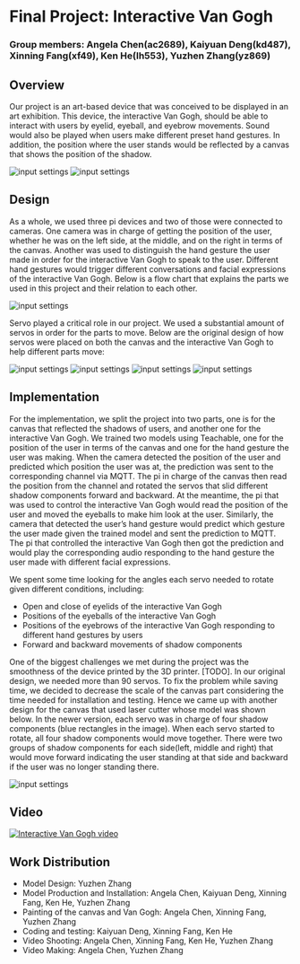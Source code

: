 # Final Project: Interactive Van Gogh

### Group members: Angela Chen(ac2689), Kaiyuan Deng(kd487), Xinning Fang(xf49), Ken He(lh553), Yuzhen Zhang(yz869)

## Overview
Our project is an art-based device that was conceived to be displayed in an art exhibition. This device, the interactive 
Van Gogh, should be able to interact with users by eyelid, eyeball, and eyebrow movements. Sound would also be played when 
users make different preset hand gestures. In addition, the position where the user stands would be reflected by a canvas 
that shows the position of the shadow.

![input settings](Pics/Drawing.jpg?raw=true)
![input settings](Pics/Drawing2.jpg?raw=true)


## Design
As a whole, we used three pi devices and two of those were connected to cameras. One camera was in charge of getting the 
position of the user, whether he was on the left side, at the middle, and on the right in terms of the canvas. Another 
was used to distinguish the hand gesture the user made in order for the interactive Van Gogh to speak to the user. 
Different hand gestures would trigger different conversations and facial expressions of the interactive Van Gogh. 
Below is a flow chart that explains the parts we used in this project and their relation to each other.

![input settings](Pics/Drawing8.jpg?raw=true)


Servo played a critical role in our project. We used a substantial amount of servos in order for the parts to move. Below 
are the original design of how servos were placed on both the canvas and the interactive Van Gogh to help different parts move:

![input settings](Pics/Drawing3.jpg?raw=true)
![input settings](Pics/Drawing4.jpg?raw=true)
![input settings](Pics/Drawing6.jpg?raw=true)
![input settings](Pics/Drawing7.jpg?raw=true)

## Implementation
For the implementation, we split the project into two parts, one is for the canvas that reflected the shadows of users, 
and another one for the interactive Van Gogh. We trained two models using Teachable, one for the position of the user in
terms of the canvas and one for the hand gesture the user was making. When the camera detected the position of the user 
and predicted which position the user was at, the prediction was sent to the corresponding channel via MQTT. The pi in 
charge of the canvas then read the position from the channel and rotated the servos that slid different shadow components 
forward and backward. At the meantime, the pi that was used to control the interactive Van Gogh would read the position 
of the user and moved the eyeballs to make him look at the user. Similarly, the camera that detected the user’s hand 
gesture would predict which gesture the user made given the trained model and sent the prediction to MQTT. The pi that 
controlled the interactive Van Gogh then got the prediction and would play the corresponding audio responding to the hand 
gesture the user made with different facial expressions.

We spent some time looking for the angles each servo needed to rotate given different conditions, including:
- Open and close of eyelids of the interactive Van Gogh
- Positions of the eyeballs of the interactive Van Gogh
- Positions of the eyebrows of the interactive Van Gogh responding to different hand gestures by users
- Forward and backward movements of shadow components 

One of the biggest challenges we met during the project was the smoothness of the device printed by the 3D printer. 
[TODO]. In our original design, we needed more than 90 servos. To fix the problem while saving time, we decided to decrease 
the scale of the canvas part considering the time needed for installation and testing. Hence we came up with another design 
for the canvas that used laser cutter whose model was shown below. In the newer version, each servo was in charge of four 
shadow components (blue rectangles in the image). When each servo started to rotate, all four shadow components would move
together. There were two groups of shadow components for each side(left, middle and right) that would move forward indicating 
the user standing at that side and backward if the user was no longer standing there. 

![input settings](Pics/Drawing5.jpg?raw=true)

## Video
[![Interactive Van Gogh video](Pics/VideoPic.png?raw=true)](https://youtu.be/EN9Ri0R0MEw)


## Work Distribution
- Model Design: Yuzhen Zhang
- Model Production and Installation: Angela Chen, Kaiyuan Deng, Xinning Fang, Ken He, Yuzhen Zhang
- Painting of the canvas and Van Gogh: Angela Chen, Xinning Fang, Yuzhen Zhang
- Coding and testing: Kaiyuan Deng, Xinning Fang, Ken He
- Video Shooting: Angela Chen, Xinning Fang, Ken He, Yuzhen Zhang
- Video Making: Angela Chen, Yuzhen Zhang


